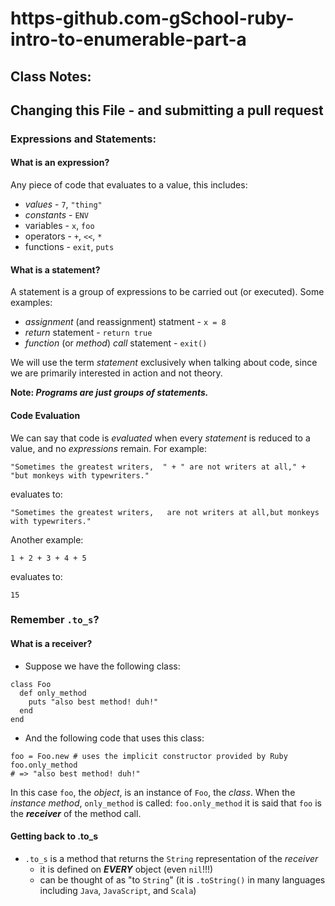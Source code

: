 https-github.com-gSchool-ruby-intro-to-enumerable-part-a
==================================================================

## Class Notes:

## Changing this File - and submitting a pull request

### Expressions and Statements:

#### What is an expression?

Any piece of code that evaluates to a value, this includes:

- *values* - `7`, `"thing"`
- *constants* - `ENV`
- variables - `x`, `foo`
- operators - `+`, `<<`, `*`
- functions - `exit`, `puts`

#### What is a statement?

A statement is a group of expressions to be carried out (or executed). Some examples:

- *assignment* (and reassignment) statment - `x = 8`
- *return* statement - `return true`
- *function* (or *method*) *call* statement - `exit()`

We will use the term *statement* exclusively when talking about code, since we are primarily interested in action and not theory.

**Note: _Programs are just groups of statements._**

#### Code Evaluation

We can say that code is *evaluated* when every *statement* is reduced to a value, and no *expressions* remain. For example:

```
"Sometimes the greatest writers,  " + " are not writers at all," + "but monkeys with typewriters."
```

evaluates to:

```
"Sometimes the greatest writers,   are not writers at all,but monkeys with typewriters."
```

Another example:

```
1 + 2 + 3 + 4 + 5
```

evaluates to:

```
15
```

### Remember `.to_s`?

#### What is a receiver?
-	Suppose we have the following class:

```
class Foo
  def only_method
    puts "also best method! duh!"
  end
end
```
-	And the following code that uses this class:

```
foo = Foo.new # uses the implicit constructor provided by Ruby
foo.only_method
# => "also best method! duh!"
```

In this case `foo`, the *object*, is an instance of `Foo`, the *class*. When the *instance method*, `only_method` is called: `foo.only_method` it is said that `foo` is the **_receiver_** of the method call.

#### Getting back to .to_s

- `.to_s` is a method that returns the `String` representation of the *receiver*
	- it is defined on **_EVERY_** object (even `nil`!!!)
	- can be thought of as "to `String`" (it is `.toString()` in many languages including `Java`, `JavaScript`, and `Scala`)

